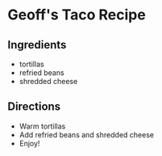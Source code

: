 # Geoff's Taco Recipe

## Ingredients
- tortillas
- refried beans
- shredded cheese

## Directions
- Warm tortillas
- Add refried beans and shredded cheese
- Enjoy!
